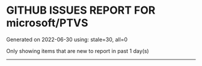 
# GITHUB ISSUES REPORT FOR microsoft/PTVS


Generated on 2022-06-30 using: stale=30, all=0


Only showing items that are new to report in past 1 day(s)


---
